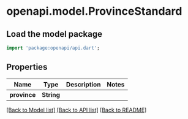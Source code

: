# openapi.model.ProvinceStandard

## Load the model package
```dart
import 'package:openapi/api.dart';
```

## Properties
Name | Type | Description | Notes
------------ | ------------- | ------------- | -------------
**province** | **String** |  | 

[[Back to Model list]](../README.md#documentation-for-models) [[Back to API list]](../README.md#documentation-for-api-endpoints) [[Back to README]](../README.md)


